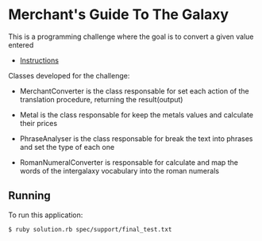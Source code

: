 # Merchant's Guide To The Galaxy

This is a programming challenge where the goal is to convert a given value entered

* [Instructions](INSTRUCTIONS.md)

Classes developed for the challenge:

- MerchantConverter is the class responsable for set each action of the translation procedure,
returning the result(output)

- Metal is the class responsable for keep the metals values and calculate their prices

- PhraseAnalyser is the class responsable for break the text into phrases and set the type of
each one

- RomanNumeralConverter is responsable for calculate and map the words of the intergalaxy vocabulary
into the roman numerals

## Running

To run this application:

    $ ruby solution.rb spec/support/final_test.txt
